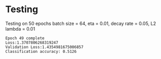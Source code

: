 # Testing
Testing on 50 epochs 
batch size = 64, eta = 0.01, decay rate = 0.05, L2 lambda = 0.01
```
Epoch 49 complete
Loss:1.3707806268319247
Validation Loss:1.4354981675006857
Classification accuracy: 0.5126
```